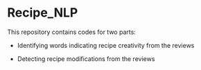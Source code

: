 # Recipe_NLP

This repository contains codes for two parts:

- Identifying words indicating recipe creativity from the reviews

- Detecting recipe modifications from the reviews

